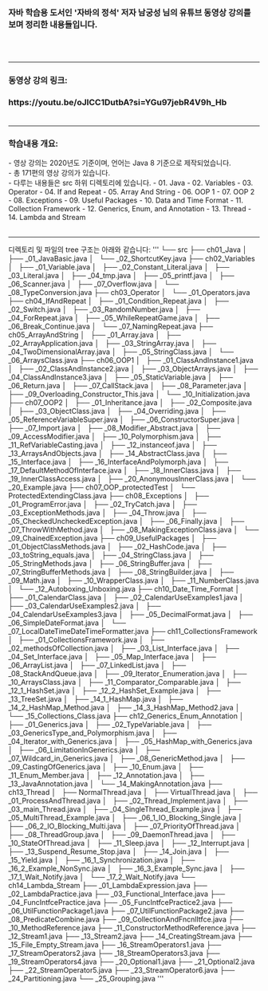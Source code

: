 <h3>자바 학습용 도서인 '자바의 정석' 저자 남궁성 님의 유튜브 동영상 강의를 보며 정리한 내용들입니다.</h3>
</br>
</br>

---

<h3>동영상 강의 링크: <h3>
https://youtu.be/oJlCC1DutbA?si=YGu97jebR4V9h_Hb
</br>
</br>  
  
---

<h3>학습내용 개요:</h3>
- 영상 강의는 2020년도 기준이며, 언어는 Java 8 기준으로 제작되었습니다. </br>  
- 총 171편의 영상 강의가 있습니다. </br>  
- 다루는 내용들은 src 하위 디렉토리에 있습니다.
  - 01. Java
  - 02. Variables
  - 03. Operator
  - 04. If and Repeat
  - 05. Array And String
  - 06. OOP 1
  - 07. OOP 2
  - 08. Exceptions
  - 09. Useful Packages
  - 10. Data and Time Format
  - 11. Collection Framework
  - 12. Generics, Enum, and Annotation
  - 13. Thread
  - 14. Lambda and Stream

</br>
</br>  

---

디렉토리 및 파일의 tree 구조는 아래와 같습니다: 
'''
└── src
    ├── ch01_Java
    │   ├── _01_JavaBasic.java
    │   └── _02_ShortcutKey.java
    ├── ch02_Variables
    │   ├── _01_Variable.java
    │   ├── _02_Constant_Literal.java
    │   ├── _03_Literal.java
    │   ├── _04_tmp.java
    │   ├── _05_printf.java
    │   ├── _06_Scanner.java
    │   ├── _07_Overflow.java
    │   └── _08_TypeConversion.java
    ├── ch03_Operator
    │   └── _01_Operators.java
    ├── ch04_IfAndRepeat
    │   ├── _01_Condition_Repeat.java
    │   ├── _02_Switch.java
    │   ├── _03_RandomNumber.java
    │   ├── _04_ForRepeat.java
    │   ├── _05_WhileRepeatGame.java
    │   ├── _06_Break_Continue.java
    │   └── _07_NamingRepeat.java
    ├── ch05_ArrayAndString
    │   ├── _01_Array.java
    │   ├── _02_ArrayApplication.java
    │   ├── _03_StringArray.java
    │   ├── _04_TwoDimensionalArray.java
    │   ├── _05_StringClass.java
    │   └── _06_ArraysClass.java
    ├── ch06_OOP1
    │   ├── _01_ClassAndInstance1.java
    │   ├── _02_ClassAndInstance2.java
    │   ├── _03_ObjectArrays.java
    │   ├── _04_ClassAndInstance3.java
    │   ├── _05_StaticVariable.java
    │   ├── _06_Return.java
    │   ├── _07_CallStack.java
    │   ├── _08_Parameter.java
    │   ├── _09_Overloading_Constructor_This.java
    │   └── _10_Initialization.java
    ├── ch07_OOP2
    │   ├── _01_Inheritance.java
    │   ├── _02_Composite.java
    │   ├── _03_ObjectClass.java
    │   ├── _04_Overriding.java
    │   ├── _05_ReferenceVariableSuper.java
    │   ├── _06_ConstructorSuper.java
    │   ├── _07_Import.java
    │   ├── _08_Modifier_Abstract.java
    │   ├── _09_AccessModifier.java
    │   ├── _10_Polymorphism.java
    │   ├── _11_RefVariableCasting.java
    │   ├── _12_instanceof.java
    │   ├── _13_ArraysAndObjects.java
    │   ├── _14_AbstractClass.java
    │   ├── _15_Interface.java
    │   ├── _16_InterfaceAndPolymorph.java
    │   ├── _17_DefaultMethodOfInterface.java
    │   ├── _18_InnerClass.java
    │   ├── _19_InnerClassAccess.java
    │   ├── _20_AnonymousInnerClass.java
    │   └── _20_Example.java
    ├── ch07_OOP_protectedTest
    │   └── ProtectedExtendingClass.java
    ├── ch08_Exceptions
    │   ├── _01_ProgramError.java
    │   ├── _02_TryCatch.java
    │   ├── _03_ExceptionMethods.java
    │   ├── _04_Throw.java
    │   ├── _05_CheckedUncheckedException.java
    │   ├── _06_Finally.java
    │   ├── _07_ThrowWithMethod.java
    │   ├── _08_MakingExceptionClass.java
    │   └── _09_ChainedException.java
    ├── ch09_UsefulPackages
    │   ├── _01_ObjectClassMethods.java
    │   ├── _02_HashCode.java
    │   ├── _03_toString_equals.java
    │   ├── _04_StringClass.java
    │   ├── _05_StringMethods.java
    │   ├── _06_StringBuffer.java
    │   ├── _07_StringBufferMethods.java
    │   ├── _08_StringBuilder.java
    │   ├── _09_Math.java
    │   ├── _10_WrapperClass.java
    │   ├── _11_NumberClass.java
    │   └── _12_Autoboxing_Unboxing.java
    ├── ch10_Date_Time_Format
    │   ├── _01_CalendarClass.java
    │   ├── _02_CalendarUseExamples1.java
    │   ├── _03_CalendarUseExamples2.java
    │   ├── _04_CalendarUseExamples3.java
    │   ├── _05_DecimalFormat.java
    │   ├── _06_SimpleDateFormat.java
    │   └── _07_LocalDateTimeDateTimeFormatter.java
    ├── ch11_CollectionsFramework
    │   ├── _01_CollectionsFramework.java
    │   ├── _02_methodsOfCollection.java
    │   ├── _03_List_Interface.java
    │   ├── _04_Set_Interface.java
    │   ├── _05_Map_Interface.java
    │   ├── _06_ArrayList.java
    │   ├── _07_LinkedList.java
    │   ├── _08_StackAndQueue.java
    │   ├── _09_Iterator_Enumeration.java
    │   ├── _10_ArraysClass.java
    │   ├── _11_Comparator_Comparable.java
    │   ├── _12_1_HashSet.java
    │   ├── _12_2_HashSet_Example.java
    │   ├── _13_TreeSet.java
    │   ├── _14_1_HashMap.java
    │   ├── _14_2_HashMap_Method.java
    │   ├── _14_3_HashMap_Method2.java
    │   └── _15_Collections_Class.java
    ├── ch12_Generics_Enum_Annotation
    │   ├── _01_Generics.java
    │   ├── _02_TypeVariable.java
    │   ├── _03_GenericsType_and_Polymorphism.java
    │   ├── _04_Iterator_with_Generics.java
    │   ├── _05_HashMap_with_Generics.java
    │   ├── _06_LimitationInGenerics.java
    │   ├── _07_Wildcard_in_Generics.java
    │   ├── _08_GenericMethod.java
    │   ├── _09_CastingOfGenerics.java
    │   ├── _10_Enum.java
    │   ├── _11_Enum_Member.java
    │   ├── _12_Annotation.java
    │   ├── _13_JavaAnnotation.java
    │   └── _14_MakingAnnotation.java
    ├── ch13_Thread
    │   ├── NormalThread.java
    │   ├── VirtualThread.java
    │   ├── _01_ProcessAndThread.java
    │   ├── _02_Thread_Implement.java
    │   ├── _03_main_Thread.java
    │   ├── _04_SingleThread_Example.java
    │   ├── _05_MultiThread_Example.java
    │   ├── _06_1_IO_Blocking_Single.java
    │   ├── _06_2_IO_Blocking_Multi.java
    │   ├── _07_PriorityOfThread.java
    │   ├── _08_ThreadGroup.java
    │   ├── _09_DaemonThread.java
    │   ├── _10_StateOfThread.java
    │   ├── _11_Sleep.java
    │   ├── _12_Interrupt.java
    │   ├── _13_Suspend_Resume_Stop.java
    │   ├── _14_Join.java
    │   ├── _15_Yield.java
    │   ├── _16_1_Synchronization.java
    │   ├── _16_2_Example_NonSync.java
    │   ├── _16_3_Example_Sync.java
    │   ├── _17_1_Wait_Notify.java
    │   └── _17_2_Wait_Notify.java
    └── ch14_Lambda_Stream
        ├── _01_LambdaExpression.java
        ├── _02_LambdaPractice.java
        ├── _03_Functional_Interface.java
        ├── _04_FuncIntfcePractice.java
        ├── _05_FuncIntfcePractice2.java
        ├── _06_UtilFunctionPackage1.java
        ├── _07_UtilFunctionPackage2.java
        ├── _08_PredicateCombine.java
        ├── _09_CollectionAndFncnlItfce.java
        ├── _10_MethodReference.java
        ├── _11_ConstructorMethodReference.java
        ├── _12_Stream1.java
        ├── _13_Stream2.java
        ├── _14_CreatingStream.java
        ├── _15_File_Empty_Stream.java
        ├── _16_StreamOperators1.java
        ├── _17_StreamOperators2.java
        ├── _18_StreamOperators3.java
        ├── _19_StreamOperators4.java
        ├── _20_Optional1.java
        ├── _21_Optional2.java
        ├── _22_StreamOperator5.java
        ├── _23_StreamOperator6.java
        ├── _24_Partitioning.java
        └── _25_Grouping.java
'''
</br>
</br>



